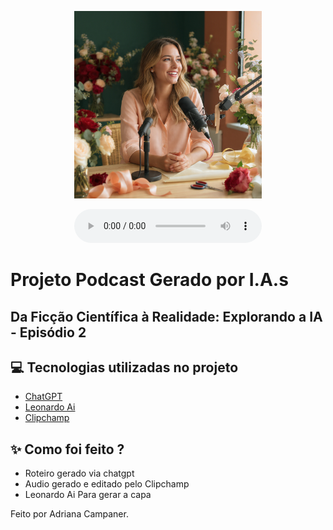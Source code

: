 <p align="center">
<img 
    src="./assets/cover.png"
    width="300"
/>
</p>


<div align="center">
    <audio src="output/podcast_editado.MP3" controls title="Podcast editado"></audio>
</div>

# Projeto Podcast Gerado por I.A.s
## Da Ficção Científica à Realidade: Explorando a IA - Episódio 2


## 💻 Tecnologias utilizadas no projeto

- [ChatGPT](https://chat.openai.com/) 
- [Leonardo Ai](https://leonardo.ai/)
- [Clipchamp](https://clipchamp.com/pt-br/)

## ✨ Como foi feito ?

- Roteiro gerado via chatgpt
- Audio gerado e editado pelo Clipchamp
- Leonardo Ai Para gerar a capa


Feito por Adriana Campaner.
